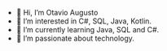 - 👋 Hi, I’m Otavio Augusto
- 👀 I’m interested in C#, SQL, Java, Kotlin.
- 🌱 I’m currently learning Java, SQL and C#.
- 💞️ I’m passionate about technology.

<!---
otaviodasilveira/otaviodasilveira is a ✨ special ✨ repository because its `README.md` (this file) appears on your GitHub profile.
You can click the Preview link to take a look at your changes.
--->
